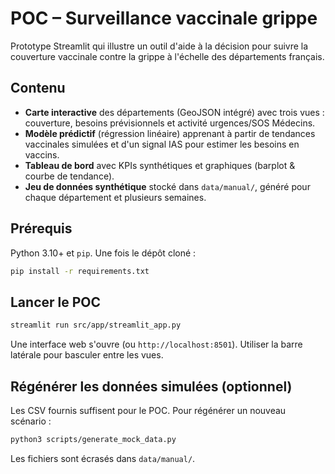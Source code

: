 # POC – Surveillance vaccinale grippe

Prototype Streamlit qui illustre un outil d'aide à la décision pour suivre la couverture vaccinale contre la grippe à l'échelle des départements français.

## Contenu
- **Carte interactive** des départements (GeoJSON intégré) avec trois vues : couverture, besoins prévisionnels et activité urgences/SOS Médecins.
- **Modèle prédictif** (régression linéaire) apprenant à partir de tendances vaccinales simulées et d'un signal IAS pour estimer les besoins en vaccins.
- **Tableau de bord** avec KPIs synthétiques et graphiques (barplot & courbe de tendance).
- **Jeu de données synthétique** stocké dans `data/manual/`, généré pour chaque département et plusieurs semaines.

## Prérequis
Python 3.10+ et `pip`. Une fois le dépôt cloné :

```bash
pip install -r requirements.txt
```

## Lancer le POC

```bash
streamlit run src/app/streamlit_app.py
```

Une interface web s'ouvre (ou `http://localhost:8501`). Utiliser la barre latérale pour basculer entre les vues.

## Régénérer les données simulées (optionnel)

Les CSV fournis suffisent pour le POC. Pour régénérer un nouveau scénario :

```bash
python3 scripts/generate_mock_data.py
```

Les fichiers sont écrasés dans `data/manual/`.
